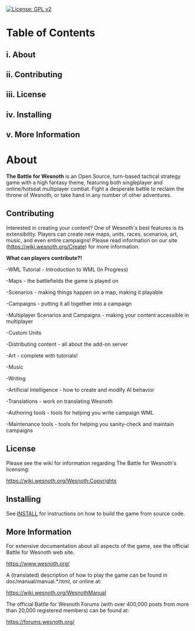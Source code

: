 [![License: GPL v2](https://img.shields.io/badge/License-GPL%20v2-blue.svg)](https://www.gnu.org/licenses/old-licenses/gpl-2.0.en.html)

Table of Contents
=================
  i. About
  ---------
  ii. Contributing
  -----------------
  iii. License
  -----------------
  iv. Installing
  -----------------
  v. More Information
  -------------------

About
=====

**The Battle for Wesnoth** is an Open Source, turn-based tactical strategy game with a
high fantasy theme, featuring both singleplayer and online/hotseat multiplayer
combat. Fight a desperate battle to reclaim the throne of Wesnoth, or take
hand in any number of other adventures.

Contributing
-------------
Interested in creating your content? One of Wesnoth's best features is its extensibility. Players can create new maps, units, races, scenarios, art, music, and even entire campaigns! Please read information on our site (https://wiki.wesnoth.org/Create) for more information.

**What can players contribute?!**

 -WML Tutorial - Introduction to WML (In Progress)
 
 -Maps - the battlefields the game is played on
  
-Scenarios - making things happen on a map, making it playable

-Campaigns - putting it all together into a campaign

-Multiplayer Scenarios and Campaigns - making your content accessible in multiplayer

-Custom Units

-Distributing content - all about the add-on server

-Art - complete with tutorials!

-Music

-Writing

-Artificial Intelligence - how to create and modify AI behavior

-Translations - work on translating Wesnoth

-Authoring tools - tools for helping you write campaign WML

-Maintenance tools - tools for helping you sanity-check and maintain campaigns


License
-------

Please see the wiki for information regarding The Battle for Wesnoth's licensing:

  <https://wiki.wesnoth.org/Wesnoth:Copyrights>


Installing
----------

See [INSTALL](/INSTALL.md) for instructions on how to build the game from source code.


More Information
----------------

For extensive documentation about all aspects of the game, see the
official Battle for Wesnoth web site.

  <https://www.wesnoth.org/>

A (translated) description of how to play the game can be found in
doc/manual/manual.*.html, or online at:

  <https://wiki.wesnoth.org/WesnothManual>

The official Battle for Wesnoth Forums (with over 400,000 posts from more than
20,000 registered members) can be found at:

  <https://forums.wesnoth.org/>
